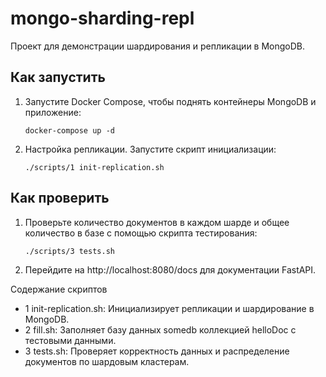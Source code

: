 # mongo-sharding-repl

Проект для демонстрации шардирования и репликации в MongoDB.

## Как запустить

1. Запустите Docker Compose, чтобы поднять контейнеры MongoDB и приложение:
   ```shell
   docker-compose up -d
   ```

2. Настройка репликации. Запустите скрипт инициализации:

   ```shell
   ./scripts/1 init-replication.sh
   ```

## Как проверить

1. Проверьте количество документов в каждом шарде и общее количество в базе с помощью скрипта тестирования:

   ```shell
   ./scripts/3 tests.sh
   ```

2. Перейдите на http://localhost:8080/docs для документации FastAPI.

Содержание скриптов

- 1 init-replication.sh: Инициализирует репликации и шардирование в MongoDB. 
- 2 fill.sh: Заполняет базу данных somedb коллекцией helloDoc с тестовыми данными. 
- 3 tests.sh: Проверяет корректность данных и распределение документов по шардовым кластерам.

